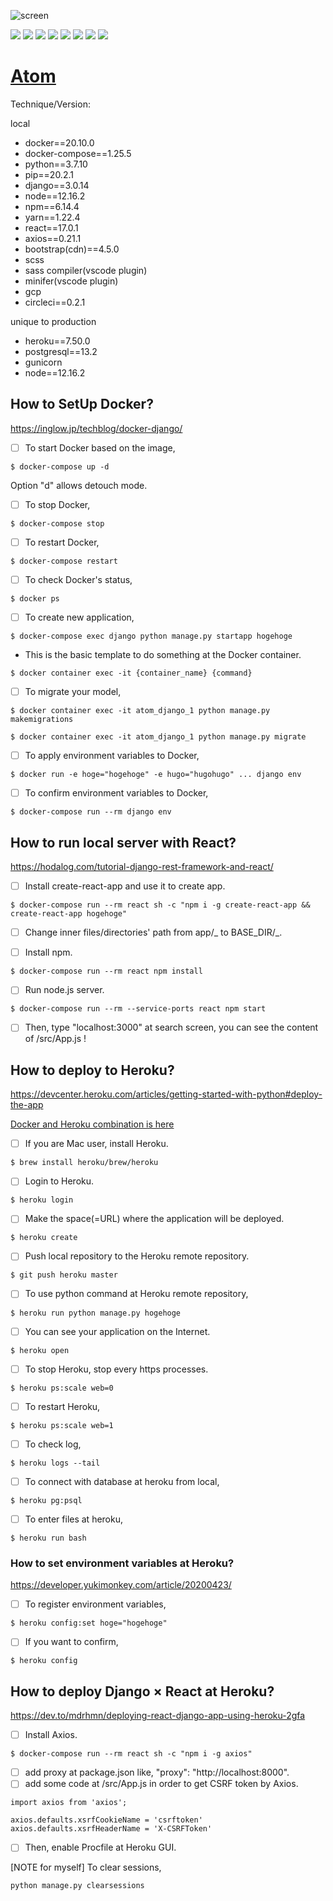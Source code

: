 ![screen](https://user-images.githubusercontent.com/71208265/117562308-f5e85280-b0d8-11eb-9f35-d4bb0c0d0b45.png)

<img src="https://img.shields.io/badge/-Django-092E20.svg?logo=django&style=flat"> <img src="https://img.shields.io/badge/-React-555.svg?logo=react&style=flat"> <img src="https://img.shields.io/badge/-Bootstrap-563D7C.svg?logo=bootstrap&style=flat"> <img src="https://img.shields.io/badge/-Sass-CC6699.svg?logo=sass&style=flat"> <img src="https://img.shields.io/badge/-PostgreSQL-336791.svg?logo=postgresql&style=flat"> <img src="https://img.shields.io/badge/-Docker-EEE.svg?logo=docker&style=flat"> <img src="https://img.shields.io/badge/-Heroku-430098.svg?logo=heroku&style=flat"> <img src="https://img.shields.io/badge/-CircleCI-343434.svg?logo=circleci&style=flat">

# [Atom](https://atom-production.herokuapp.com/)

Technique/Version:

local

- docker==20.10.0
- docker-compose==1.25.5
- python==3.7.10
- pip==20.2.1
- django==3.0.14
- node==12.16.2
- npm==6.14.4
- yarn==1.22.4
- react==17.0.1
- axios==0.21.1
- bootstrap(cdn)==4.5.0
- scss
- sass compiler(vscode plugin)
- minifer(vscode plugin)
- gcp
- circleci==0.2.1

unique to production

- heroku==7.50.0
- postgresql==13.2
- gunicorn
- node==12.16.2

## How to SetUp Docker?

https://inglow.jp/techblog/docker-django/

- [ ] To start Docker based on the image,

```
$ docker-compose up -d
```

Option "d" allows detouch mode.

- [ ] To stop Docker,

```
$ docker-compose stop
```

- [ ] To restart Docker,

```
$ docker-compose restart
```

- [ ] To check Docker's status,

```
$ docker ps
```

- [ ] To create new application,

```
$ docker-compose exec django python manage.py startapp hogehoge
```

- This is the basic template to do something at the Docker container.

```
$ docker container exec -it {container_name} {command}
```

- [ ] To migrate your model,

```
$ docker container exec -it atom_django_1 python manage.py makemigrations
```

```
$ docker container exec -it atom_django_1 python manage.py migrate
```

- [ ] To apply environment variables to Docker,

```
$ docker run -e hoge="hogehoge" -e hugo="hugohugo" ... django env
```

- [ ] To confirm environment variables to Docker,

```
$ docker-compose run --rm django env
```

## How to run local server with React?

https://hodalog.com/tutorial-django-rest-framework-and-react/

- [ ] Install create-react-app and use it to create app.

```
$ docker-compose run --rm react sh -c "npm i -g create-react-app && create-react-app hogehoge"
```

- [ ] Change inner files/directories' path from app/_ to BASE_DIR/_.

- [ ] Install npm.

```
$ docker-compose run --rm react npm install
```

- [ ] Run node.js server.

```
$ docker-compose run --rm --service-ports react npm start
```

- [ ] Then, type "localhost:3000" at search screen, you can see the content of /src/App.js !

## How to deploy to Heroku?

https://devcenter.heroku.com/articles/getting-started-with-python#deploy-the-app

[Docker and Heroku combination is here](https://qiita.com/yongjugithub/items/822e5f2f6211b2665acf)

- [ ] If you are Mac user, install Heroku.

```
$ brew install heroku/brew/heroku
```

- [ ] Login to Heroku.

```
$ heroku login
```

- [ ] Make the space(=URL) where the application will be deployed.

```
$ heroku create
```

- [ ] Push local repository to the Heroku remote repository.

```
$ git push heroku master
```

- [ ] To use python command at Heroku remote repository,

```
$ heroku run python manage.py hogehoge
```

- [ ] You can see your application on the Internet.

```
$ heroku open
```

- [ ] To stop Heroku, stop every https processes.

```
$ heroku ps:scale web=0
```

- [ ] To restart Heroku,

```
$ heroku ps:scale web=1
```

- [ ] To check log,

```
$ heroku logs --tail
```

- [ ] To connect with database at heroku from local,

```
$ heroku pg:psql
```

- [ ] To enter files at heroku,

```
$ heroku run bash
```

### How to set environment variables at Heroku?

https://developer.yukimonkey.com/article/20200423/

- [ ] To register environment variables,

```
$ heroku config:set hoge="hogehoge"
```

- [ ] If you want to confirm,

```
$ heroku config
```

## How to deploy Django × React at Heroku?

https://dev.to/mdrhmn/deploying-react-django-app-using-heroku-2gfa

- [ ] Install Axios.

```
$ docker-compose run --rm react sh -c "npm i -g axios"
```

- [ ] add proxy at package.json like, "proxy": "http://localhost:8000".
- [ ] add some code at /src/App.js in order to get CSRF token by Axios.

```
import axios from 'axios';

axios.defaults.xsrfCookieName = 'csrftoken'
axios.defaults.xsrfHeaderName = 'X-CSRFToken'
```

- [ ] Then, enable Procfile at Heroku GUI.

[NOTE for myself]
To clear sessions,

```
python manage.py clearsessions
```
